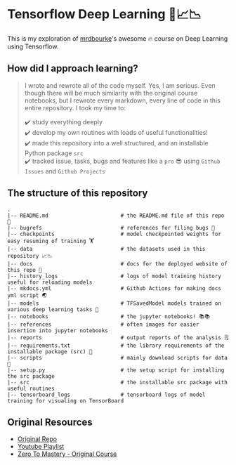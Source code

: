 # Tensorflow Deep Learning 🤖📈📉

This is my exploration of [mrdbourke](https://github.com/mrdbourke)'s awesome 🔥 course on Deep Learning using Tensorflow.

## How did I approach learning?

> I wrote and rewrote all of the code myself. Yes, I am serious. Even though there will be much similarity with the original course notebooks, but I rewrote every markdown, every line of code in this entire repository. I took my time to:
>
>
>  ✔️ study everything deeply <br />
>  ✔️ develop my own routines with loads of useful functionalities! <br />
>  ✔️ made this repository into a well structured, and an installable Python package `src` <br />
>  ✔️ tracked issue, tasks, bugs and features like a `pro` 😎 using `Github Issues` and `Github Projects`

## The structure of this repository

```
.
|-- README.md                       # the README.md file of this repo 📖
|-- bugrefs                         # references for filing bugs 🐛
|-- checkpoints                     # model checkpointed weights for easy resuming of training 🏋️
|-- data                            # the datasets used in this repository 📈📉
|-- docs                            # docs for the deployed website of this repo 📗
|-- history_logs                    # logs of model training history useful for reloading models
|-- mkdocs.yml                      # Github Actions for making docs yml script 🌏
|-- models                          # TFSavedModel models trained on various deep learning tasks 🤖
|-- notebooks                       # the jupyter notebooks! 📚📚
|-- references                      # often images for easier insertion into jupyter notebooks
|-- reports                         # output reports of the analysis 🗒️
|-- requirements.txt                # the library requirements of the installable package (src) 📄
|-- scripts                         # mainly download scripts for data 📃
|-- setup.py                        # the setup script for installing the src package 
|-- src                             # the installable src package with useful routines
|-- tensorboard_logs                # tensorboard logs of model training for visualing on TensorBoard
```

## Original Resources

- [Original Repo](https://github.com/mrdbourke/tensorflow-deep-learning)
- [Youtube Playlist](https://www.youtube.com/playlist?list=PL6vjgQ2-qJFfU2vF6-lG9DlSa4tROkzt9)
- [Zero To Mastery - Original Course](https://academy.zerotomastery.io/p/learn-tensorflow)

